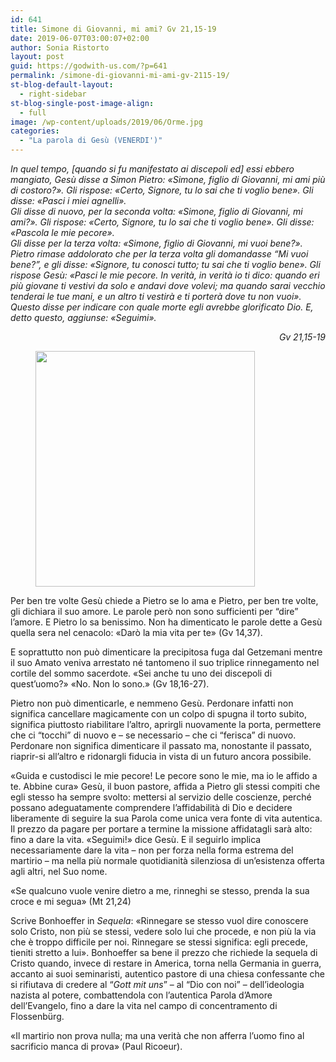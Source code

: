 ```yaml
---
id: 641
title: Simone di Giovanni, mi ami? Gv 21,15-19
date: 2019-06-07T03:00:07+02:00
author: Sonia Ristorto
layout: post
guid: https://godwith-us.com/?p=641
permalink: /simone-di-giovanni-mi-ami-gv-2115-19/
st-blog-default-layout:
  - right-sidebar
st-blog-single-post-image-align:
  - full
image: /wp-content/uploads/2019/06/Orme.jpg
categories:
  - "La parola di Gesù (VENERDI')"
---
```

_In quel tempo, [quando si fu manifestato ai discepoli ed] essi ebbero mangiato, Gesù disse a Simon Pietro: «Simone, figlio di Giovanni, mi ami più di costoro?». Gli rispose: «Certo, Signore, tu lo sai che ti voglio bene». Gli disse: «Pasci i miei agnelli».  
Gli disse di nuovo, per la seconda volta: «Simone, figlio di Giovanni, mi ami?». Gli rispose: «Certo, Signore, tu lo sai che ti voglio bene». Gli disse: «Pascola le mie pecore».  
Gli disse per la terza volta: «Simone, figlio di Giovanni, mi vuoi bene?». Pietro rimase addolorato che per la terza volta gli domandasse &#8220;Mi vuoi bene?&#8221;, e gli disse: «Signore, tu conosci tutto; tu sai che ti voglio bene». Gli rispose Gesù: «Pasci le mie pecore. In verità, in verità io ti dico: quando eri più giovane ti vestivi da solo e andavi dove volevi; ma quando sarai vecchio tenderai le tue mani, e un altro ti vestirà e ti porterà dove tu non vuoi».  
Questo disse per indicare con quale morte egli avrebbe glorificato Dio. E, detto questo, aggiunse: «Seguimi»._

<p style="text-align:right">
  <em>Gv 21,15-19</em>
</p>

<div class="wp-block-image">
  <figure class="aligncenter is-resized"><img src="https://godwith-us.com/wp-content/uploads/2019/05/Mani.jpg" alt="" class="wp-image-643" width="351" height="377" /></figure>
</div>

Per ben tre volte Gesù chiede a Pietro se lo ama e Pietro, per ben tre volte, gli dichiara il suo amore. Le parole però non sono sufficienti per “dire” l’amore. E Pietro lo sa benissimo. Non ha dimenticato le parole dette a Gesù quella sera nel cenacolo: «Darò la mia vita per te» (Gv 14,37).

E soprattutto non può dimenticare la precipitosa fuga dal Getzemani mentre il suo Amato veniva arrestato né tantomeno il suo triplice rinnegamento nel cortile del sommo sacerdote. «Sei anche tu uno dei discepoli di quest’uomo?» «No. Non lo sono.» (Gv 18,16-27).

Pietro non può dimenticarle, e nemmeno Gesù. Perdonare infatti non significa cancellare magicamente con un colpo di spugna il torto subito, significa piuttosto riabilitare l’altro, aprirgli nuovamente la porta, permettere che ci “tocchi” di nuovo e – se necessario – che ci “ferisca” di nuovo. Perdonare non significa dimenticare il passato ma, nonostante il passato, riaprir-si all’altro e ridonargli fiducia in vista di un futuro ancora possibile.

«Guida e custodisci le mie pecore! Le pecore sono le mie, ma io le affido a te. Abbine cura» Gesù, il buon pastore, affida a Pietro gli stessi compiti che egli stesso ha sempre svolto: mettersi al servizio delle coscienze, perché possano adeguatamente comprendere l’affidabilità di Dio e decidere liberamente di seguire la sua Parola come unica vera fonte di vita autentica. Il prezzo da pagare per portare a termine la missione affidatagli sarà alto: fino a dare la vita. «Seguimi!» dice Gesù. E il seguirlo implica necessariamente dare la vita – non per forza nella forma estrema del martirio – ma nella più normale quotidianità silenziosa di un’esistenza offerta agli altri, nel Suo nome.

«Se qualcuno vuole venire dietro a me, rinneghi se stesso, prenda la sua croce e mi segua» (Mt 21,24)

Scrive Bonhoeffer in _Sequela_: «Rinnegare se stesso vuol dire conoscere solo Cristo, non più se stessi, vedere solo lui che procede, e non più la via che è troppo difficile per noi. Rinnegare se stessi significa: egli precede, tieniti stretto a lui». Bonhoeffer sa bene il prezzo che richiede la sequela di Cristo quando, invece di restare in America, torna nella Germania in guerra, accanto ai suoi seminaristi, autentico pastore di una chiesa confessante che si rifiutava di credere al “_Gott mit uns_” – al “Dio con noi” – dell’ideologia nazista al potere, combattendola con l’autentica Parola d’Amore dell’Evangelo, fino a dare la vita nel campo di concentramento di Flossenbürg.

«Il martirio non prova nulla; ma una verità che non afferra l’uomo fino al sacrificio manca di prova» (Paul Ricoeur).

<p style="text-align:right">
</p>